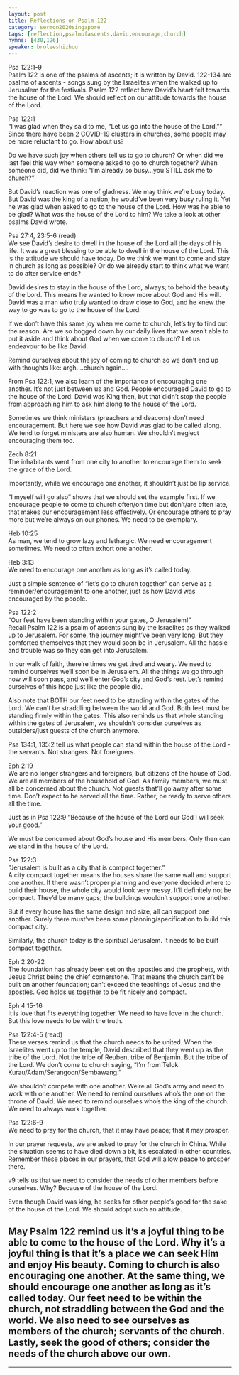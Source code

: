 ```yaml
---  
layout: post  
title: Reflections on Psalm 122  
category: sermon2020singapore  
tags: [reflection,psalmofascents,david,encourage,church]  
hymns: [430,126]  
speaker: broleeshizhou  
---  
```

Psa 122:1-9  
Psalm 122 is one of the psalms of ascents; it is written by David. 122-134 are psalms of ascents - songs sung by the Israelites when the walked up to Jerusalem for the festivals. Psalm 122 reflect how David’s heart felt towards the house of the Lord. We should reflect on our attitude towards the house of the Lord. 

Psa 122:1  
“I was glad when they said to me, “Let us go into the house of the Lord.””  
Since there have been 2 COVID-19 clusters in churches, some people may be more reluctant to go. How about us?

Do we have such joy when others tell us to go to church? Or when did we last feel this way when someone asked to go to church together? When someone did, did we think: “I’m already so busy...you STILL ask me to church?” 

But David’s reaction was one of gladness. We may think we’re busy today. But David was the king of a nation; he would’ve been very busy ruling it. Yet he was glad when asked to go to the house of the Lord. How was he able to be glad? What was the house of the Lord to him? We take a look at other psalms David wrote.

Psa 27:4, 23:5-6 (read)  
We see David’s desire to dwell in the house of the Lord all the days of his life. It was a great blessing to be able to dwell in the house of the Lord. This is the attitude we should have today. Do we think we want to come and stay in church as long as possible? Or do we already start to think what we want to do after service ends?

David desires to stay in the house of the Lord, always; to behold the beauty of the Lord. This means he wanted to know more about God and His will. David was a man who truly wanted to draw close to God, and he knew the way to go was to go to the house of the Lord. 

If we don’t have this same joy when we come to church, let’s try to find out the reason. Are we so bogged down by our daily lives that we aren’t able to put it aside and think about God when we come to church? Let us endeavour to be like David. 

Remind ourselves about the joy of coming to church so we don’t end up with thoughts like: argh....church again....

From Psa 122:1, we also learn of the importance of encouraging one another. It’s not just between us and God. People encouraged David to go to the house of the Lord. David was King then, but that didn’t stop the people from approaching him to ask him along to the house of the Lord.

Sometimes we think ministers (preachers and deacons) don’t need encouragement. But here we see how David was glad to be called along. We tend to forget ministers are also human. We shouldn’t neglect encouraging them too. 

Zech 8:21  
The inhabitants went from one city to another to encourage them to seek the grace of the Lord. 

Importantly, while we encourage one another, it shouldn’t just be lip service. 

“I myself will go also” shows that we should set the example first. If we encourage people to come to church often/on time but don’t/are often late, that makes our encouragement less effectively. Or encourage others to pray more but we’re always on our phones. We need to be exemplary. 

Heb 10:25  
As man, we tend to grow lazy and lethargic. We need encouragement sometimes. We need to often exhort one another. 

Heb 3:13  
We need to encourage one another as long as it’s called today. 

Just a simple sentence of “let’s go to church together” can serve as a reminder/encouragement to one another, just as how David was encouraged by the people. 

Psa 122:2  
“Our feet have been standing within your gates, O Jerusalem!”  
Recall Psalm 122 is a psalm of ascents sung by the Israelites as they walked up to Jerusalem. For some, the journey might’ve been very long. But they comforted themselves that they would soon be in Jerusalem. All the hassle and trouble was so they can get into Jerusalem. 

In our walk of faith, there’re times we get tired and weary. We need to remind ourselves we’ll soon be in Jerusalem. All the things we go through now will soon pass, and we’ll enter God’s city and God’s rest. Let’s remind ourselves of this hope just like the people did. 

Also note that BOTH our feet need to be standing within the gates of the Lord. We can’t be straddling between the world and God. Both feet must be standing firmly within the gates. This also reminds us that whole standing within the gates of Jerusalem, we shouldn’t consider ourselves as outsiders/just guests of the church anymore.

Psa 134:1, 135:2 tell us what people can stand within the house of the Lord - the servants. Not strangers. Not foreigners. 

Eph 2:19  
We are no longer strangers and foreigners, but citizens of the house of God. We are all members of the household of God. As family members, we must all be concerned about the church. Not guests that'll go away after some time. Don’t expect to be served all the time. Rather, be ready to serve others all the time. 

Just as in Psa 122:9 “Because of the house of the Lord our God I will seek your good.”

We must be concerned about God’s house and His members. Only then can we stand in the house of the Lord. 

Psa 122:3  
”Jerusalem is built as a city that is compact together.”  
A city compact together means the houses share the same wall and support one another. If there wasn’t proper planning and everyone decided where to build their house, the whole city would look very messy. It’ll definitely not be compact. They’d be many gaps; the buildings wouldn’t support one another. 

But if every house has the same design and size, all can support one another. Surely there must’ve been some planning/specification to build this compact city. 

Similarly, the church today is the spiritual Jerusalem. It needs to be built compact together. 

Eph 2:20-22  
The foundation has already been set on the apostles and the prophets, with Jesus Christ being the chief cornerstone. That means the church can’t be built on another foundation; can’t exceed the teachings of Jesus and the apostles. God holds us together to be fit nicely and compact.

Eph 4:15-16  
It is love that fits everything together. We need to have love in the church. But this love needs to be with the truth. 

Psa 122:4-5 (read)  
These verses remind us that the church needs to be united. When the Israelites went up to the temple, David described that they went up as the tribe of the Lord. Not the tribe of Reuben, tribe of Benjamin. But the tribe of the Lord. We don’t come to church saying, “I’m from Telok Kurau/Adam/Serangoon/Sembawang.”

We shouldn’t compete with one another. We’re all God’s army and need to work with one another. We need to remind ourselves who’s the one on the throne of David. We need to remind ourselves who’s the king of the church. We need to always work together. 

Psa 122:6-9  
We need to pray for the church, that it may have peace; that it may prosper. 

In our prayer requests, we are asked to pray for the church in China. While the situation seems to have died down a bit, it’s escalated in other countries. Remember these places in our prayers, that God will allow peace to prosper there. 

v9 tells us that we need to consider the needs of other members before ourselves. Why? Because of the house of the Lord. 

Even though David was king, he seeks for other people’s good for the sake of the house of the Lord. We should adopt such an attitude. 

May Psalm 122 remind us it’s a joyful thing to be able to come to the house of the Lord. Why it’s a joyful thing is that it’s a place we can seek Him and enjoy His beauty. Coming to church is also encouraging one another. At the same thing, we should encourage one another as long as it’s called today. Our feet need to be within the church, not straddling between the God and the world. We also need to see ourselves as members of the church; servants of the church. Lastly, seek the good of others; consider the needs of the church above our own.  
----  
****
